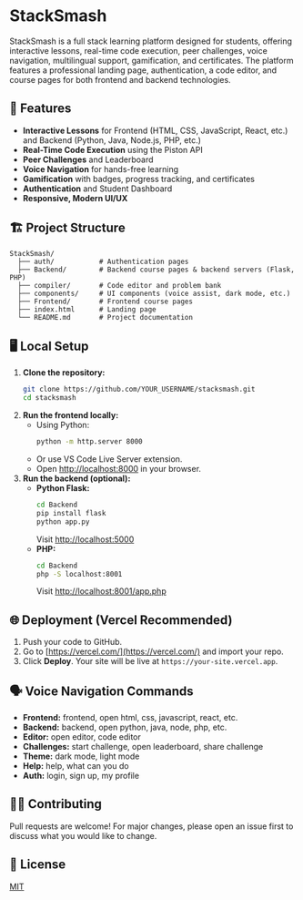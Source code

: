 # StackSmash

StackSmash is a full stack learning platform designed for students, offering interactive lessons, real-time code execution, peer challenges, voice navigation, multilingual support, gamification, and certificates. The platform features a professional landing page, authentication, a code editor, and course pages for both frontend and backend technologies.

## 🚀 Features
- **Interactive Lessons** for Frontend (HTML, CSS, JavaScript, React, etc.) and Backend (Python, Java, Node.js, PHP, etc.)
- **Real-Time Code Execution** using the Piston API
- **Peer Challenges** and Leaderboard
- **Voice Navigation** for hands-free learning
- **Gamification** with badges, progress tracking, and certificates
- **Authentication** and Student Dashboard
- **Responsive, Modern UI/UX**

## 🏗️ Project Structure
```
StackSmash/
  ├── auth/           # Authentication pages
  ├── Backend/        # Backend course pages & backend servers (Flask, PHP)
  ├── compiler/       # Code editor and problem bank
  ├── components/     # UI components (voice assist, dark mode, etc.)
  ├── Frontend/       # Frontend course pages
  ├── index.html      # Landing page
  └── README.md       # Project documentation
```

## 🖥️ Local Setup
1. **Clone the repository:**
   ```sh
   git clone https://github.com/YOUR_USERNAME/stacksmash.git
   cd stacksmash
   ```
2. **Run the frontend locally:**
   - Using Python:
     ```sh
     python -m http.server 8000
     ```
   - Or use VS Code Live Server extension.
   - Open [http://localhost:8000](http://localhost:8000) in your browser.
3. **Run the backend (optional):**
   - **Python Flask:**
     ```sh
     cd Backend
     pip install flask
     python app.py
     ```
     Visit [http://localhost:5000](http://localhost:5000)
   - **PHP:**
     ```sh
     cd Backend
     php -S localhost:8001
     ```
     Visit [http://localhost:8001/app.php](http://localhost:8001/app.php)

## 🌐 Deployment (Vercel Recommended)
1. Push your code to GitHub.
2. Go to [https://vercel.com/](https://vercel.com/) and import your repo.
3. Click **Deploy**. Your site will be live at `https://your-site.vercel.app`.

## 🗣️ Voice Navigation Commands
- **Frontend:** frontend, open html, css, javascript, react, etc.
- **Backend:** backend, open python, java, node, php, etc.
- **Editor:** open editor, code editor
- **Challenges:** start challenge, open leaderboard, share challenge
- **Theme:** dark mode, light mode
- **Help:** help, what can you do
- **Auth:** login, sign up, my profile

## 👩‍💻 Contributing
Pull requests are welcome! For major changes, please open an issue first to discuss what you would like to change.

## 📄 License
[MIT](LICENSE) 